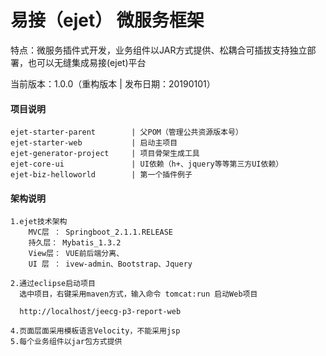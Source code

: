 
易接（ejet） 微服务框架  
==============================  
特点：微服务插件式开发，业务组件以JAR方式提供、松耦合可插拔支持独立部署，也可以无缝集成易接(ejet)平台

当前版本：1.0.0（重构版本 | 发布日期：20190101）


#### 项目说明

	ejet-starter-parent        | 父POM（管理公共资源版本号）
	ejet-starter-web           | 启动主项目
	ejet-generator-project 	   | 项目骨架生成工具
	ejet-core-ui			   | UI依赖（h+、jquery等等第三方UI依赖）
    ejet-biz-helloworld        | 第一个插件例子

	
#### 架构说明

    1.ejet技术架构
	    MVC层 ： Springboot_2.1.1.RELEASE
		持久层： Mybatis_1.3.2
		View层： VUE前后端分离、
		UI 层 ： ivew-admin、Bootstrap、Jquery
	
	2.通过eclipse启动项目
	  选中项目，右键采用maven方式，输入命令 tomcat:run 启动Web项目
	  
      http://localhost/jeecg-p3-report-web
	  
    4.页面层面采用模板语言Velocity，不能采用jsp
    5.每个业务组件以jar包方式提供

	


